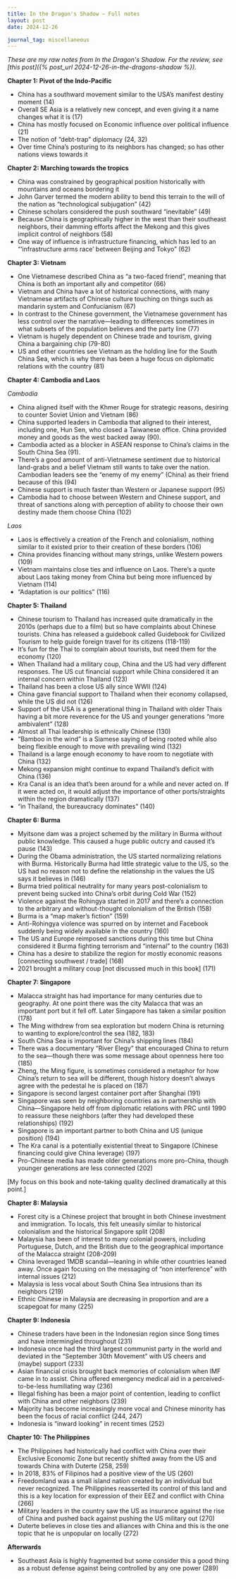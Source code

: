 ```yaml
---
title: In the Dragon's Shadow — Full notes
layout: post
date: 2024-12-26

journal_tag: miscellaneous
---
```


_These are my raw notes from In the Dragon's Shadow. For the review, see [this post]({% post_url 2024-12-26-in-the-dragons-shadow %})._

__Chapter 1: Pivot of the Indo-Pacific__
* China has a southward movement similar to the USA’s manifest destiny moment (14)
* Overall SE Asia is a relatively new concept, and even giving it a name changes what it is (17)
* China has mostly focused on Economic influence over political influence (21)
* The notion of “debt-trap” diplomacy (24, 32)
* Over time China’s posturing to its neighbors has changed; so has other nations views towards it

__Chapter 2: Marching towards the tropics__
* China was constrained by geographical position historically with mountains and oceans bordering it
* John Garver termed the modern ability to bend this terrain to the will of the nation as “technological subjugation” (42)
* Chinese scholars considered the push southward “inevitable” (49)
* Because China is geographically higher in the west than their southeast neighbors, their damming efforts affect the Mekong and this gives implicit control of neighbors (58)
* One way of influence is infrastructure financing, which has led to an “‘infrastructure arms race’ between Beijing and Tokyo” (62)

__Chapter 3: Vietnam__
* One Vietnamese described China as “a two-faced friend”, meaning that China is both an important ally and competitor (66)
* Vietnam and China have a lot of historical connections, with many Vietnamese artifacts of Chinese culture touching on things such as mandarin system and Confucianism (67)
* In contrast to the Chinese government, the Vietnamese government has less control over the narrative—leading to differences sometimes in what subsets of the population believes and the party line (77)
* Vietnam is hugely dependent on Chinese trade and tourism, giving China a bargaining chip (79-80)
* US and other countries see Vietnam as the holding line for the South China Sea, which is why there has been a huge focus on diplomatic relations with the country (81)

__Chapter 4: Cambodia and Laos__

_Cambodia_
* China aligned itself with the Khmer Rouge for strategic reasons, desiring to counter Soviet Union and Vietnam (86)
* China supported leaders in Cambodia that aligned to their interest, including one, Hun Sen, who closed a Taiwanese office. China provided money and goods as the west backed away (90).
* Cambodia acted as a blocker in ASEAN response to China’s claims in the South China Sea (91).
* There’s a good amount of anti-Vietnamese sentiment due to historical land-grabs and a belief Vietnam still wants to take over the nation. Cambodian leaders see the “enemy of my enemy” (China) as their friend because of this (94)
* Chinese support is much faster than Western or Japanese support (95)
* Cambodia had to choose between Western and Chinese support, and threat of sanctions along with perception of ability to choose their own destiny made them choose China (102)

_Laos_
* Laos is effectively a creation of the French and colonialism, nothing similar to it existed prior to their creation of these borders (106)
* China provides financing without many strings, unlike Western powers (109)
* Vietnam maintains close ties and influence on Laos. There’s a quote about Laos taking money from China but being more influenced by Vietnam (114)
* “Adaptation is our politics” (116)

__Chapter 5: Thailand__
* Chinese tourism to Thailand has increased quite dramatically in the 2010s (perhaps due to a film) but so have complaints about Chinese tourists. China has released a guidebook called Guidebook for Civilized Tourism to help guide foreign travel for its citizens (118-119)
* It’s fun for the Thai to complain about tourists, but need them for the economy (120)
* When Thailand had a military coup, China and the US had very different responses. The US cut financial support while China considered it an internal concern within Thailand (123)
* Thailand has been a close US ally since WWII (124)
* China gave financial support to Thailand when their economy collapsed, while the US did not (126)
* Support of the USA is a generational thing in Thailand with older Thais having a bit more reverence for the US and younger generations “more ambivalent” (128)
* Almost all Thai leadership is ethnically Chinese (130)
* “Bamboo in the wind” is a Siamese saying of being rooted while also being flexible enough to move with prevailing wind (132)
* Thailand is a large enough economy to have room to negotiate with China (132)
* Mekong expansion might continue to expand Thailand’s deficit with China (136)
* Kra Canal is an idea that’s been around for a while and never acted on. If it were acted on, it would adjust the importance of other ports/straights within the region dramatically (137)
* “in Thailand, the bureaucracy dominates” (140)

__Chapter 6: Burma__
* Myitsone dam was a project schemed by the military in Burma without public knowledge. This caused a huge public outcry and caused it’s pause (143)
* During the Obama administration, the US started normalizing relations with Burma. Historically Burma had little strategic value to the US, so the US had no reason not to define the relationship in the values the US says it believes in (146)
* Burma tried political neutrality for many years post-colonialism to prevent being sucked into China’s orbit during Cold War (152)
* Violence against the Rohingya started in 2017 and there’s a connection to the arbitrary and without-thought colonialism of the British (158)
* Burma is a “map maker’s fiction” (159)
* Anti-Rohingya violence was spurred on by internet and Facebook suddenly being widely available in the country (160)
* The US and Europe reimposed sanctions during this time but China considered it Burma fighting terrorism and “internal” to the country (163)
* China has a desire to stabilize the region for mostly economic reasons [connecting southwest / trade] (168) 
* 2021 brought a military coup [not discussed much in this book] (171)

__Chapter 7: Singapore__
* Malacca straight has had importance for many centuries due to geography. At one point there was the city Malacca that was an important port but it fell off. Later Singapore has taken a similar position (178)
* The Ming withdrew from sea exploration but modern China is returning to wanting to explore/control the sea (182, 183)
* South China Sea is important for China’s shipping lines (184)
* There was a documentary “River Elegy” that encouraged China to return to the sea—though there was some message about openness here too (185)
* Zheng, the Ming figure, is sometimes considered a metaphor for how China’s return to sea will be different, though history doesn’t always agree with the pedestal he is placed on (187)
* Singapore is second largest container port after Shanghai (191)
* Singapore was seen by neighboring countries as in partnership with China—Singapore held off from diplomatic relations with PRC until 1990 to reassure these neighbors (after they had developed these relationships) (192)
* Singapore is an important partner to both China and US (unique position) (194)
* The Kra canal is a potentially existential threat to Singapore (Chinese financing could give China leverage) (197)
* Pro-Chinese media has made older generations more pro-China,  though younger generations are less connected (202)

[My focus on this book and note-taking quality declined dramatically at this point.]

__Chapter 8: Malaysia__
* Forest city is a Chinese project that brought in both Chinese investment and immigration. To locals, this felt uneasily similar to historical colonialism and the historical Singapore split (208)
* Malaysia has been of interest to many colonial powers, including Portuguese, Dutch, and the British due to the geographical importance of the Malacca straight (208-209)
* China leveraged 1MDB scandal—leaning in while other countries leaned away. Once again focusing on the messaging of “non interference” with internal issues (212)
* Malaysia is less vocal about South China Sea intrusions than its neighbors (219)
* Ethnic Chinese in Malaysia are decreasing in proportion and are a scapegoat for many (225)

__Chapter 9: Indonesia__
* Chinese traders have been in the Indonesian region since Song times and have intermingled throughout (231)
* Indonesia once had the third largest communist party in the world and deviated in the “September 30th Movement” with US cheers and (maybe) support (233)
* Asian financial crisis brought back memories of colonialism when IMF came in to assist. China offered emergency medical aid in a perceived-to-be-less humiliating way (236)
* Illegal fishing has been a major point of contention, leading to conflict with China and other neighbors (239)
* Majority has become increasingly more vocal and Chinese minority has been the focus of racial conflict (244, 247) 
* Indonesia is “inward looking” in recent times (252)

__Chapter 10: The Philippines__
* The Philippines had historically had conflict with China over their Exclusive Economic Zone but recently shifted away from the US and towards China with Duterte (258, 259)
* In 2018, 83% of Filipinos had a positive view of the US (260) 
* Freedomland was a small island nation created by an individual but never recognized. The Philippines reasserted its control of this land and this is a key location for expression of their EEZ and conflict with China (266)
* Military leaders in the country saw the US as insurance against the rise of China and pushed back against pushing the US military out (270)
* Duterte believes in close ties and alliances with China and this is the one topic that he is unpopular on locally (272)

__Afterwards__
* Southeast Asia is highly fragmented but some consider this a good thing as a robust defense against being controlled by any one power (289)